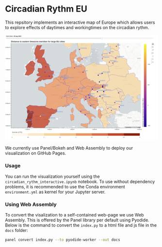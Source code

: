 # Circadian Rythm EU
This repsitory implements an interactive map of Europe which allows
users to explore effects of daytimes and workingtimes on the circadian rythm.

![Circadian Rythm Visualization](imgs/circ_vis_1.png)

We currently use Panel/Bokeh and Web Assembly to deploy our visualization on
GitHub Pages.

### Usage
You can run the visualization yourself using the `circadian_rythm_interactive.ipynb` notebook.
To use without dependency problems, it is recommended to use the Conda environment `environment.yml` as
kernel for your Jupyter server.

### Using Web Assembly
To convert the visalization to a self-contained web-page we use Web Assembly.
This is offered by the Panel library per default using Pyodide. Below is
the command to convert the `index.py` to a html file and js file in the 
`docs` folder:

```bash
panel convert index.py --to pyodide-worker --out docs
```
